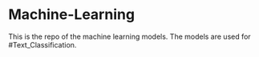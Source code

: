 # Machine-Learning
This is the repo of the machine learning models. The models are used for #Text_Classification.
